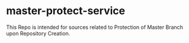 # master-protect-service
This Repo is intended for sources related to Protection of Master Branch upon Repository Creation.
